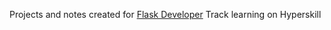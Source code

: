 Projects and notes created for [Flask Developer](https://hyperskill.org/tracks/29?category=1) Track learning on Hyperskill
